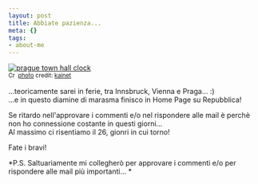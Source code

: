 ```yaml
--- 
layout: post
title: Abbiate pazienza...
meta: {}
tags: 
- about-me
---
```

<a href="http://www.flickr.com/photos/78888043@N00/530100860/" title="prague town hall clock" target="_blank"><img src="http://farm2.static.flickr.com/1374/530100860_096e2e7c32.jpg" alt="prague town hall clock" border="0" /></a>  
<small><a href="http://creativecommons.org/licenses/by/2.0/" title="Attribution License" target="_blank"><img src="http://www.lastknight.com/wp-content/plugins/photo-dropper/images/cc.png" alt="Creative Commons License" border="0" width="16" height="16" align="absmiddle" /></a> <a href="http://www.photodropper.com/photos/" target="_blank">photo</a> credit: <a href="http://www.flickr.com/photos/78888043@N00/530100860/" title="kainet" target="_blank">kainet</a></small>  
  
...teoricamente sarei in ferie, tra Innsbruck, Vienna e Praga... :)  
...e in questo diamine di marasma finisco in Home Page su Repubblica!  
  
Se ritardo nell'approvare i commenti e/o nel rispondere alle mail è perchè non ho connessione costante in questi giorni...  
Al massimo ci risentiamo il 26, gionri in cui torno!  
  
Fate i bravi!  
  
*P.S. Saltuariamente mi collegherò per approvare i commenti e/o per rispondere alle mail più importanti... *  
  
  
 
